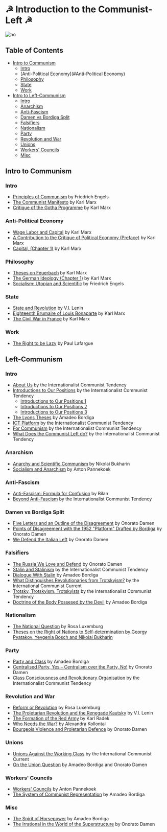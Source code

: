 # ☭ Introduction to the Communist-Left ☭ 
![no](left-communist.png)

## Table of Contents
* [Intro to Communism](#intro-to-communism)
  - [Intro](#intro)
  - [Anti-Political Economy](#Anti-Political Economy)
  - [Philosophy](#philosophy)
  - [State](#state)
  - [Work](#work)
* [Intro to Left-Communism](#intro-to-left-communism)
  - [Intro](#intro)
  - [Anarchism](#anarchism)
  - [Anti-Fascism](#anti-fascism)
  - [Damen vs Bordiga Split](#damen-vs-bordiga-split)
  - [Falsifiers](#falsifiers)
  - [Nationalism](#nationalism)
  - [Party](#party)
  - [Revolution and War](#revolution-and-war)
  - [Unions](#unions)
  - [Workers' Councils](#workers-councils)
  - [Misc](#misc)

## Intro to Communism

### Intro

* [Principles of Communism](https://marxists.org/archive/marx/works/1847/11/prin-com.htm) by Friedrich Engels
* [The Communist Manifesto](https://www.marxists.org/archive/marx/works/1848/communist-manifesto/) by Karl Marx
* [Critique of the Gotha Programme](https://marxists.org/archive/marx/works/1875/gotha/) by Karl Marx

### Anti-Political Economy

* [Wage Labor and Capital](https://marxists.org/archive/marx/works/1847/wage-labour/) by Karl Marx
* [A Contribution to the Critique of Political Economy (Preface)](https://www.marxists.org/archive/marx/works/1859/critique-pol-economy/preface.htm) by Karl Marx
* [Capital, (Chapter 1)](https://www.marxists.org/archive/marx/works/1867-c1/ch01.htm) by Karl Marx

### Philosophy

* [Theses on Feuerbach](https://marxists.org/archive/marx/works/1845/theses/theses.htm) by Karl Marx
* [The German Ideology (Chapter 1)](https://marxists.org/archive/marx/works/1845/german-ideology/ch01.htm) by Karl Marx
* [Socialism: Utopian and Scientific](https://marxists.org/archive/marx/works/1880/soc-utop/index.htm) by Friedrich Engels

### State

* [State and Revolution](https://marxists.org/archive/lenin/works/1917/staterev/) by V.I. Lenin
* [Eighteenth Brumaire of Louis Bonaparte](https://marxists.org/archive/marx/works/1852/18th-brumaire/) by Karl Marx
* [The Civil War in France](https://www.marxists.org/archive/marx/works/1871/civil-war-france/index.htm) by Karl Marx

### Work

* [The Right to be Lazy](https://marxists.org/archive/lafargue/1883/lazy/) by Paul Lafargue

## Left-Communism

### Intro

* [About Us](https://www.leftcom.org/en/about-us) by the Internationalist Communist Tendency
* [Introductions to Our Positions](http://www.leftcom.org/en/articles/2020-02-03/introductions-to-our-positions) by the Internationalist Communist Tendency
  - [Introductions to Our Positions 1](http://www.leftcom.org/en/articles/2020-02-03/the-italian-communist-left)
  - [Introductions to Our Positions 2](http://www.leftcom.org/en/articles/2020-02-05/the-internationalist-communist-party)
  - [Introductions to Our Positions 3](http://www.leftcom.org/en/articles/2020-02-18/the-internationalist-communist-tendency)
* [The Lyons Theses](https://www.marxists.org/archive/bordiga/works/1926/lyons-theses.htm) by Amadeo Bordiga
* [ICT Platform](http://www.leftcom.org/en/node/36775) by the Internationalist Communist Tendency
* [For Communism](https://leftcom.org/files/2019-for-communism_0.pdf) by the Internationalist Communist Tendency
* [What Does the Communist Left do?](http://www.leftcom.org/en/articles/2020-04-22/what-does-the-communist-left-do) by the Internationalist Communist Tendency

### Anarchism

* [Anarchy and Scientific Communism](https://www.marxists.org/archive/bukharin/works/1918/ps.htm) by Nikolai Bukharin
* [Socialism and Anarchism](https://www.marxists.org/archive/pannekoe/1913/socialism-anarchism.htm) by Anton Pannekoek

### Anti-Fascism

* [Anti-Fascism: Formula for Confusion](https://libcom.org/library/anti-fascism-formula-confusion-bilan-1934) by Bilan
* [Beyond Anti-Fascism](https://www.leftcom.org/en/articles/2015-03-09/beyond-anti-fascism) by the Internationalist Communist Tendency

### Damen vs Bordiga Split

* [Five Letters and an Outline of the Disagreement](https://www.marxists.org/archive/damen/1952/five-letters.htm) by Onorato Damen
* [Points of Disagreement with the 1952 "Platform" Drafted by Bordiga](https://www.marxists.org/archive/damen/1952/disagreement.htm) by Onorato Damen
* [We Defend the Italian Left](https://www.marxists.org/archive/damen/1966/defend.htm) by Onorato Damen

### Falsifiers

* [The Russia We Love and Defend](https://marxists.org/archive/damen/1943/love-russia.htm) by Onorato Damen
* [Stalin and Stalinism](https://www.leftcom.org/en/articles/2003-08-01/stalin-and-stalinism) by the Internationalist Communist Tendency
* [Dialogue With Stalin](https://marxists.org/archive/bordiga/works/1952/stalin.htm) by Amadeo Bordiga
* [What Distinguishes Revolutionaries from Trotskyism?](https://en.internationalism.org/ir/139/trotsykism) by the International Communist Current
* [Trotsky, Trotskyism, Trotskyists](http://www.leftcom.org/en/articles/2000-10-01/trotsky-and-trotskyism) by the Internationalist Communist Tendency
* [Doctrine of the Body Possesed by the Devil](https://www.marxists.org/archive/bordiga/works/1951/doctrine.htm) by Amadeo Bordiga

### Nationalism

* [The National Question](https://marxists.org/archive/luxemburg/1909/national-question/index.htm) by Rosa Luxemburg
* [Theses on the Right of Nations to Self-determination by Georgy Pyatakov, Yevgenia Bosch and Nikolai Bukharin](https://libcom.org/library/theses-right-nations-self-determination-georgy-pyatakov-yevgenia-bosch-nikolai-bukharin)

### Party

* [Party and Class](https://marxists.org/archive/bordiga/works/1921/party-class.htm) by Amadeo Bordiga
* [Centralised Party, Yes – Centralism over the Party, No!](https://marxists.org/archive/damen/1951/centralised.htm) by Onorato Damen
* [Class Consciousness and Revolutionary Organisation](https://www.leftcom.org/files/2018-06-30-consciousness.pdf) by the Internationalist Communist Tendency

### Revolution and War

* [Reform or Revolution](https://marxists.org/archive/luxemburg/1900/reform-revolution/) by Rosa Luxemburg
* [The Proletarian Revolution and the Renegade Kautsky](https://marxists.org/archive/lenin/works/1918/prrk/index.htm) by V.I. Lenin
* [The Formation of the Red Army](https://www.leftcom.org/en/articles/2019-02-11/the-formation-of-the-red-army-1918) by Karl Radek
* [Who Needs the War?](https://marxists.org/archive/kollonta/1915/whoneeds.htm) by Alexandra Kollontai
* [Bourgeois Violence and Proletarian Defence](https://marxists.org/archive/damen/1946/bourgeois-violence.htm) by Onorato Damen

### Unions

* [Unions Against the Working Class](https://en.internationalism.org/pamphlets/unions.htm) by the International Communist Current
* [On the Union Question](https://libcom.org/library/union-question-amadeo-bordiga-onorato-damen) by Amadeo Bordiga and Onorato Damen

### Workers' Councils

* [Workers' Councils](https://www.marxists.org/archive/pannekoe/1936/councils.htm) by Anton Pannekoek
* [The System of Communist Representation](https://www.marxists.org/archive/bordiga/works/1919/representation.htm) by Amadeo Bordiga

### Misc

* [The Spirit of Horsepower](https://marxists.org/archive/bordiga/works/1953/horsepower.htm) by Amadeo Bordiga
* [The Irrational in the World of the Superstructure](https://www.marxists.org/archive/damen/1972/irrational.htm) by Onorato Damen
